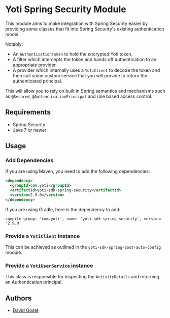 # Yoti Spring Security Module

This module aims to make integration with Spring Security easier by providing some classes that fit into Spring Security's existing authentication model.

Notably:

* An `AuthenticationToken` to hold the encrypted Yoti token.
* A filter which intercepts the token and hands off authentication to an appropriate provider.
* A provider which internally uses a `YotiClient` to decode the token and then call some custom service that you will provide to return the authenticated principal.

This will allow you to rely on built in Spring semantics and mechanisms such as `@Secured`, `@AuthenticationPrincipal` and role based access control. 

## Requirements

- Spring Security
- Java 7 or newer

## Usage

### Add Dependencies

If you are using Maven, you need to add the following dependencies:

```xml
<dependency>
  <groupId>com.yoti</groupId>
  <artifactId>yoti-sdk-spring-security</artifactId>
  <version>2.9.0</version>
</dependency>
```

If you are using Gradle, here is the dependency to add:

```
compile group: 'com.yoti', name: 'yoti-sdk-spring-security', version: '2.9.0'
```

### Provide a `YotiClient` instance

This can be achieved as outlined in the `yoti-sdk-spring-boot-auto-config` module.

### Provide a `YotiUserService` instance

This class is responsible for inspecting the `ActivityDetails` and returning an Authentication principal.

## Authors

* [David Goaté](https://github.com/davidgoate)
